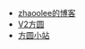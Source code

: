 - [zhaoolee的博客](https://zhaoolee.com)
- [V2方圆](https://v2fy.com)
- [方圆小站](https://fangyuanxiaozhan.com)